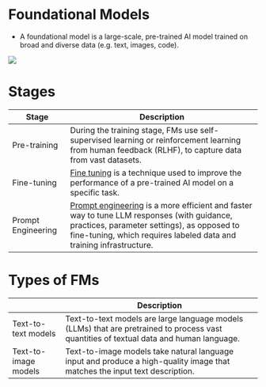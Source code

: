 # Foundational Models
- A foundational model is a large-scale, pre-trained AI model trained on broad and diverse data (e.g. text, images, code).

![](https://render.skillbuilder.aws/cds/2be77fc1-127a-4069-8107-c773f69ae789/assets/illustration_foundationModel_v4.png)

# Stages

| Stage              | Description                                                                                                                                                                                                                                       |
|--------------------|---------------------------------------------------------------------------------------------------------------------------------------------------------------------------------------------------------------------------------------------------|
| Pre-training       | During the training stage, FMs use self-supervised learning or reinforcement learning from human feedback (RLHF), to capture data from vast datasets.                                                                                             |                                                                                      |
| Fine-tuning        | [Fine tuning](FineTuning.md) is a technique used to improve the performance of a pre-trained AI model on a specific task.                                                                                                                         |                                                                                      |
| Prompt Engineering | [Prompt engineering](../PromptEngineering/Readme.md) is a more efficient and faster way to tune LLM responses (with guidance, practices, parameter settings), as opposed to fine-tuning, which requires labeled data and training infrastructure. |

# Types of FMs

|                      | Description                                                                                                                             |
|----------------------|-----------------------------------------------------------------------------------------------------------------------------------------|
| Text-to-text models  | Text-to-text models are large language models (LLMs) that are pretrained to process vast quantities of textual data and human language. |
| Text-to-image models | Text-to-image models take natural language input and produce a high-quality image that matches the input text description.              |